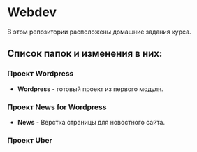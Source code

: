 # Webdev

В этом репозитории расположены домашние задания курса. 

## Список папок и изменения в них:

### Проект Wordpress

* **Wordpress** - готовый проект из первого модуля.

### Проект News for Wordpress
* **News** - Верстка страницы для новостного сайта.

### Проект Uber
